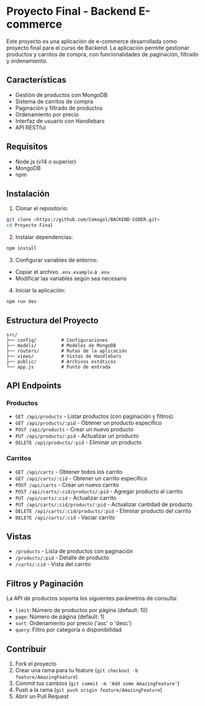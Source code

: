 # Proyecto Final - Backend E-commerce

Este proyecto es una aplicación de e-commerce desarrollada como proyecto final para el curso de Backend. La aplicación permite gestionar productos y carritos de compra, con funcionalidades de paginación, filtrado y ordenamiento.

## Características

- Gestión de productos con MongoDB
- Sistema de carritos de compra
- Paginación y filtrado de productos
- Ordenamiento por precio
- Interfaz de usuario con Handlebars
- API RESTful

## Requisitos

- Node.js (v14 o superior)
- MongoDB
- npm

## Instalación

1. Clonar el repositorio:
```bash
git clone <https://github.com/Comagol/BACKEND-CODER.git>
cd Proyecto Final
```

2. Instalar dependencias:
```bash
npm install
```

3. Configurar variables de entorno:
- Copiar el archivo `.env.example` a `.env`
- Modificar las variables según sea necesario

4. Iniciar la aplicación:
```bash
npm run dev
```

## Estructura del Proyecto

```
src/
├── config/         # Configuraciones
├── models/         # Modelos de MongoDB
├── routers/        # Rutas de la aplicación
├── views/          # Vistas de Handlebars
├── public/         # Archivos estáticos
└── app.js          # Punto de entrada
```

## API Endpoints

### Productos

- `GET /api/products` - Listar productos (con paginación y filtros)
- `GET /api/products/:pid` - Obtener un producto específico
- `POST /api/products` - Crear un nuevo producto
- `PUT /api/products/:pid` - Actualizar un producto
- `DELETE /api/products/:pid` - Eliminar un producto

### Carritos

- `GET /api/carts` - Obtener todos los carrito
- `GET /api/carts/:cid` - Obtener un carrito específico
- `POST /api/carts` - Crear un nuevo carrito
- `POST /api/carts/:cid/products/:pid` - Agregar producto al carrito
- `PUT /api/carts/:cid` - Actualizar carrito
- `PUT /api/carts/:cid/products/:pid` - Actualizar cantidad de producto
- `DELETE /api/carts/:cid/products/:pid` - Eliminar producto del carrito
- `DELETE /api/carts/:cid` - Vaciar carrito

## Vistas

- `/products` - Lista de productos con paginación
- `/products/:pid` - Detalle de producto
- `/carts/:cid` - Vista del carrito

## Filtros y Paginación

La API de productos soporta los siguientes parámetros de consulta:

- `limit`: Número de productos por página (default: 10)
- `page`: Número de página (default: 1)
- `sort`: Ordenamiento por precio ('asc' o 'desc')
- `query`: Filtro por categoría o disponibilidad

## Contribuir

1. Fork el proyecto
2. Crear una rama para tu feature (`git checkout -b feature/AmazingFeature`)
3. Commit tus cambios (`git commit -m 'Add some AmazingFeature'`)
4. Push a la rama (`git push origin feature/AmazingFeature`)
5. Abrir un Pull Request
